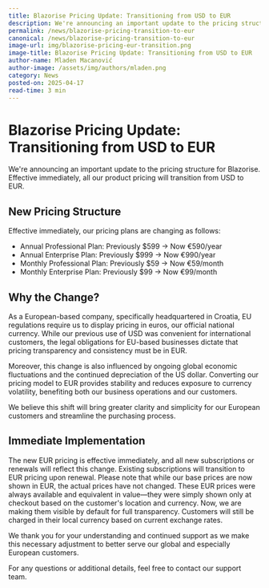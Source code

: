 ```yaml
---
title: Blazorise Pricing Update: Transitioning from USD to EUR
description: We're announcing an important update to the pricing structure for Blazorise. Effective immediately, all our product pricing will transition from USD to EUR.
permalink: /news/blazorise-pricing-transition-to-eur
canonical: /news/blazorise-pricing-transition-to-eur
image-url: img/blazorise-pricing-eur-transition.png
image-title: Blazorise Pricing Update: Transitioning from USD to EUR
author-name: Mladen Macanović
author-image: /assets/img/authors/mladen.png
category: News
posted-on: 2025-04-17
read-time: 3 min
---
```


# Blazorise Pricing Update: Transitioning from USD to EUR

<p class="lead">We're announcing an important update to the pricing structure for Blazorise. Effective immediately, all our product pricing will transition from USD to EUR.</p>

## New Pricing Structure

Effective immediately, our pricing plans are changing as follows:

- Annual Professional Plan: Previously $599 → Now €590/year
- Annual Enterprise Plan: Previously $999 → Now €990/year
- Monthly Professional Plan: Previously $59 → Now €59/month
- Monthly Enterprise Plan: Previously $99 → Now €99/month

## Why the Change?

As a European-based company, specifically headquartered in Croatia, EU regulations require us to display pricing in euros, our official national currency. While our previous use of USD was convenient for international customers, the legal obligations for EU-based businesses dictate that pricing transparency and consistency must be in EUR.

Moreover, this change is also influenced by ongoing global economic fluctuations and the continued depreciation of the US dollar. Converting our pricing model to EUR provides stability and reduces exposure to currency volatility, benefiting both our business operations and our customers.

We believe this shift will bring greater clarity and simplicity for our European customers and streamline the purchasing process.

## Immediate Implementation

The new EUR pricing is effective immediately, and all new subscriptions or renewals will reflect this change. Existing subscriptions will transition to EUR pricing upon renewal. Please note that while our base prices are now shown in EUR, the actual prices have not changed. These EUR prices were always available and equivalent in value—they were simply shown only at checkout based on the customer's location and currency. Now, we are making them visible by default for full transparency. Customers will still be charged in their local currency based on current exchange rates.

We thank you for your understanding and continued support as we make this necessary adjustment to better serve our global and especially European customers.

For any questions or additional details, feel free to contact our support team.
